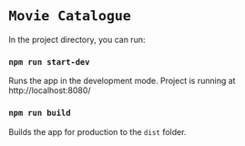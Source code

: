 # `Movie Catalogue` 

In the project directory, you can run:

### `npm run start-dev`
Runs the app in the development mode.
Project is running at http://localhost:8080/

### `npm run build`
Builds the app for production to the `dist` folder.
